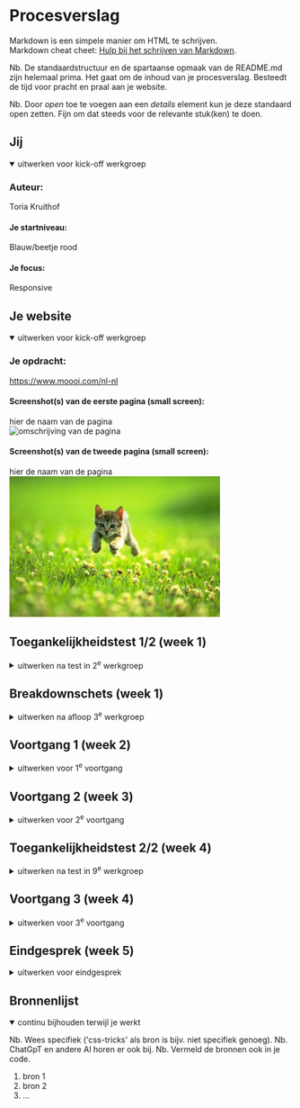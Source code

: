 # Procesverslag
Markdown is een simpele manier om HTML te schrijven.  
Markdown cheat cheet: [Hulp bij het schrijven van Markdown](https://github.com/adam-p/markdown-here/wiki/Markdown-Cheatsheet).

Nb. De standaardstructuur en de spartaanse opmaak van de README.md zijn helemaal prima. Het gaat om de inhoud van je procesverslag. Besteedt de tijd voor pracht en praal aan je website.

Nb. Door *open* toe te voegen aan een *details* element kun je deze standaard open zetten. Fijn om dat steeds voor de relevante stuk(ken) te doen.





## Jij

<details open>
  <summary>uitwerken voor kick-off werkgroep</summary>

  ### Auteur:
  Toria Kruithof

  #### Je startniveau:
  Blauw/beetje rood

  #### Je focus:
  Responsive
 
</details>





## Je website

<details open>
  <summary>uitwerken voor kick-off werkgroep</summary>

  ### Je opdracht:
  https://www.moooi.com/nl-nl

  #### Screenshot(s) van de eerste pagina (small screen): 
  hier de naam van de pagina  
  <img src="readme-images/pagina1moooi.png" width="375px" alt="omschrijving van de pagina">

  #### Screenshot(s) van de tweede pagina (small screen):
  hier de naam van de pagina  
  <img src="readme-images/dummy-plaatje.jpg" width="375px" alt="omschrijving van de pagina">
 
</details>



## Toegankelijkheidstest 1/2 (week 1)

<details>
  <summary>uitwerken na test in 2<sup>e</sup> werkgroep</summary>

  ### Bevindingen
  Lijst met je bevindingen die in de test naar voren kwamen:
  Met de tab functie kreeg je een stippellijn te zien om de elementen, dat vond ik niet echt bijpassend bij de rest van de website en het viel niet echt op op sommige plekken. Maar het werkte wel. Op de telefoom moet je bij een stukje wel horizontaal scrollen, dus dat is niet helemaal de bedoeling. Ook is de website niet kantelbaar op zijn kop, wel zijwaarts. Ook kwam ik tegen dat er meerdere h1's op een pagina stonden. Vervolgens kwam ik erachter dat er niet overal alt tekst was en de tekst die er was, was niet heel erg duidelijk. Ook waren er veel linkjes met lees meer.  Alle media kan gepauzeerd worden. Voor linkjes worden op sommige momenten buttons gebruikt en andersom. Qua uiterlijk was er geen verschil tussen de donkere en lichte modus. Hetzelfde geld voor high-contrast. 
</details>



## Breakdownschets (week 1)

<details>
  <summary>uitwerken na afloop 3<sup>e</sup> werkgroep</summary>

  ### de hele pagina: 
  <img src="readme-images/breakdownschets.png" width="375px" alt="breakdown van de hele pagina">

  ### dynamisch deel (bijv menu): 
  <img src="readme-images/nav.png" width="375px" alt="breakdown van een dynamisch deel">

  ### wellicht nog een dynamisch deel (bijv filter): 
  <img src="readme-images/section.png" width="375px" alt="breakdown van nog een dynamisch deel">

</details>





## Voortgang 1 (week 2)

<details>
  <summary>uitwerken voor 1<sup>e</sup> voortgang</summary>

  ### Stand van zaken
  Ik vond het fijn hoe we tijdens de lessen uitleg kregen en er veel mee konden oefenen. Hieronder wat ik tot nu toe heb op mijn website.
  <img src="readme-images/websitebegin.png" width="375px" alt="Begin van de website">
  
  ### Agenda voor meeting
  samen met je groepje opstellen

  | student 1      | student 2          | student 3    | student 4        |
  | Toria          | ---                | ---          | ---              |
  | Website laten zien | en dit             | en ik dit    | en dan ik dat    |
  | Vraag over css | dit als er tijd is | nog een punt | dit wil ik zeker |
  | ...            | ...                | ...          | ...              |


  ### Verslag van meeting
  hier na afloop snel de uitkomsten van de meeting vastleggen

  - Language aanpassen als je Engelse tekst hebt.
  - In css uppercase ipv in hoofdletters het schrijven.
  - Searchveld gebruiken ipv een gewone button.
  - Stylesheet namen veranderen
  - Tempo maken
  - Favicon aanpassen

</details>





## Voortgang 2 (week 3)

<details>
  <summary>uitwerken voor 2<sup>e</sup> voortgang</summary>

  ### Stand van zaken
  hier dit ging goed & dit was lastig (neem ook screenshots op van delen van je website en code)


  ### Agenda voor meeting
  samen met je groepje opstellen

  | Nur            | Luuk               | Iris           | Toria            |
  | ---            | ---                | ---            | ---              |
  | 2de menu       | Zonder img         | Menu uitklappen| Footer ul/li     |
  | Borders korter | Drop down          | Sectie goed    | Header goed maken|
  | ...            | ...                | ...            | Video            |


  ### Verslag van meeting
  hier na afloop snel de uitkomsten van de meeting vastleggen

  - Ik kreeg hulp bij hoe ik mijn header goed kon maken.
  - Daarna kreeg ik hulp bij hoe ik de video kon "stelen" van de site.
  - En als laatst vertelde hij hoe ik mijn footer moest qua ul en li.
  - ...

</details>





## Toegankelijkheidstest 2/2 (week 4)

<details>
  <summary>uitwerken na test in 9<sup>e</sup> werkgroep</summary>

  ### Bevindingen
  Lijst met je bevindingen die in de test naar voren kwamen (geef ook aan wat er verbeterd is):

</details>





## Voortgang 3 (week 4)

<details>
  <summary>uitwerken voor 3<sup>e</sup> voortgang</summary>

  ### Stand van zaken
  hier dit ging goed & dit was lastig (neem ook screenshots op van delen van je website en code)


  ### Agenda voor meeting
  samen met je groepje opstellen

  | student 1      | student 2          | student 3    | student 4        |
  | ---            | ---                | ---          | ---              |
  | dit bespreken  | en dit             | en ik dit    | en dan ik dat    |
  | en dat ook nog | dit als er tijd is | nog een punt | dit wil ik zeker |
  | ...            | ...                | ...          | ...              |


  ### Verslag van meeting
  hier na afloop snel de uitkomsten van de meeting vastleggen

  - punt 1
  - punt 2
  - nog een punt
  - ...

</details>





## Eindgesprek (week 5)

<details>
  <summary>uitwerken voor eindgesprek</summary>

  ### Je uitkomst - karakteristiek screenshots:
  <img src="readme-images/dummy-plaatje.jpg" width="375px" alt="uitomst opdracht 1">


  ### Dit ging goed/Heb ik geleerd: 
  Korte omschrijving met plaatjes

  <img src="readme-images/dummy-plaatje.jpg" width="375px" alt="top">


  ### Dit was lastig/Is niet gelukt:
  Korte omschrijving met plaatjes

  <img src="readme-images/dummy-plaatje.jpg" width="375px" alt="bummer">
</details>





## Bronnenlijst

<details open>
  <summary>continu bijhouden terwijl je werkt</summary>

  Nb. Wees specifiek ('css-tricks' als bron is bijv. niet specifiek genoeg). 
  Nb. ChatGpT en andere AI horen er ook bij.
  Nb. Vermeld de bronnen ook in je code.

  1. bron 1
  2. bron 2
  3. ...

</details>
